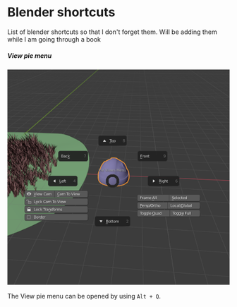 # Blender shortcuts
List of blender shortcuts so that I don't forget them. Will be adding them while I am going through a book

##### View pie menu

![View pie-menu](images\view_pie_menu.png)

The View pie menu can be opened by using `Alt + Q`.